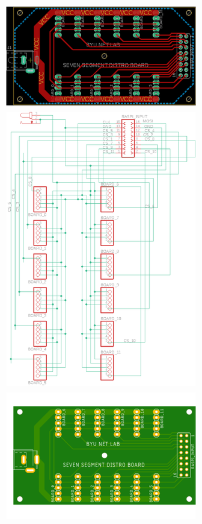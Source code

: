 ![power-board-pcb-sss](../assets/power-board-pcb-sss.png)

![power-board-sch-sss](../assets/power-board-sch-sss.png)

![power-board-sss](../assets/power-board-sss.png)